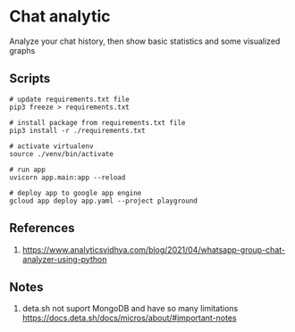 # Chat analytic

Analyze your chat history, then show basic statistics and some visualized graphs

## Scripts

```shell
# update requirements.txt file
pip3 freeze > requirements.txt

# install package from requirements.txt file
pip3 install -r ./requirements.txt

# activate virtualenv
source ./venv/bin/activate

# run app
uvicorn app.main:app --reload

# deploy app to google app engine
gcloud app deploy app.yaml --project playground
```

## References

1. <https://www.analyticsvidhya.com/blog/2021/04/whatsapp-group-chat-analyzer-using-python>

## Notes

1. deta.sh not suport MongoDB and have so many limitations <https://docs.deta.sh/docs/micros/about/#important-notes>
